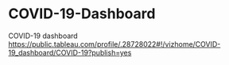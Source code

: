 # COVID-19-Dashboard
COVID-19 dashboard
https://public.tableau.com/profile/.28728022#!/vizhome/COVID-19_dashboard/COVID-19?publish=yes
